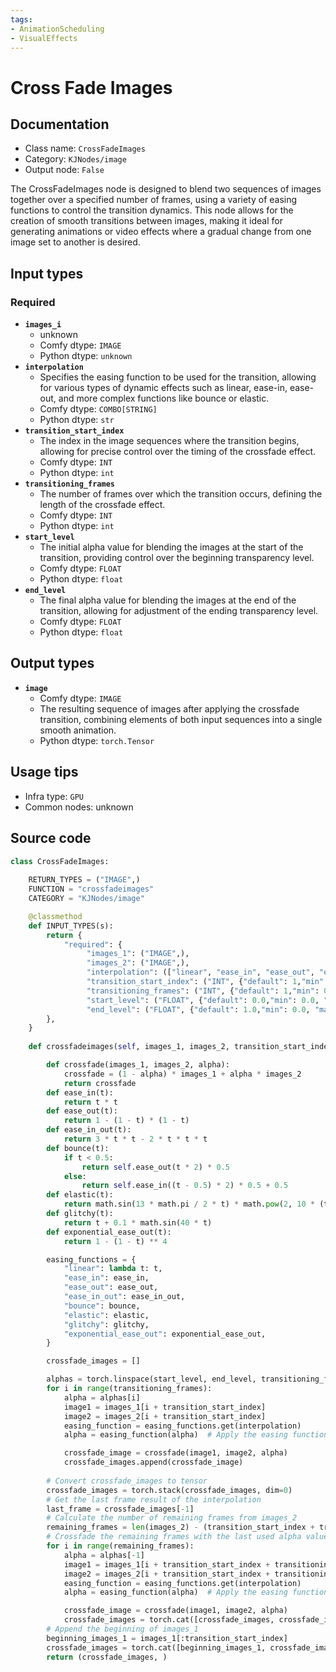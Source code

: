 ```yaml
---
tags:
- AnimationScheduling
- VisualEffects
---
```


# Cross Fade Images
## Documentation
- Class name: `CrossFadeImages`
- Category: `KJNodes/image`
- Output node: `False`

The CrossFadeImages node is designed to blend two sequences of images together over a specified number of frames, using a variety of easing functions to control the transition dynamics. This node allows for the creation of smooth transitions between images, making it ideal for generating animations or video effects where a gradual change from one image set to another is desired.
## Input types
### Required
- **`images_i`**
    - unknown
    - Comfy dtype: `IMAGE`
    - Python dtype: `unknown`
- **`interpolation`**
    - Specifies the easing function to be used for the transition, allowing for various types of dynamic effects such as linear, ease-in, ease-out, and more complex functions like bounce or elastic.
    - Comfy dtype: `COMBO[STRING]`
    - Python dtype: `str`
- **`transition_start_index`**
    - The index in the image sequences where the transition begins, allowing for precise control over the timing of the crossfade effect.
    - Comfy dtype: `INT`
    - Python dtype: `int`
- **`transitioning_frames`**
    - The number of frames over which the transition occurs, defining the length of the crossfade effect.
    - Comfy dtype: `INT`
    - Python dtype: `int`
- **`start_level`**
    - The initial alpha value for blending the images at the start of the transition, providing control over the beginning transparency level.
    - Comfy dtype: `FLOAT`
    - Python dtype: `float`
- **`end_level`**
    - The final alpha value for blending the images at the end of the transition, allowing for adjustment of the ending transparency level.
    - Comfy dtype: `FLOAT`
    - Python dtype: `float`
## Output types
- **`image`**
    - Comfy dtype: `IMAGE`
    - The resulting sequence of images after applying the crossfade transition, combining elements of both input sequences into a single smooth animation.
    - Python dtype: `torch.Tensor`
## Usage tips
- Infra type: `GPU`
- Common nodes: unknown


## Source code
```python
class CrossFadeImages:
    
    RETURN_TYPES = ("IMAGE",)
    FUNCTION = "crossfadeimages"
    CATEGORY = "KJNodes/image"

    @classmethod
    def INPUT_TYPES(s):
        return {
            "required": {
                 "images_1": ("IMAGE",),
                 "images_2": ("IMAGE",),
                 "interpolation": (["linear", "ease_in", "ease_out", "ease_in_out", "bounce", "elastic", "glitchy", "exponential_ease_out"],),
                 "transition_start_index": ("INT", {"default": 1,"min": 0, "max": 4096, "step": 1}),
                 "transitioning_frames": ("INT", {"default": 1,"min": 0, "max": 4096, "step": 1}),
                 "start_level": ("FLOAT", {"default": 0.0,"min": 0.0, "max": 1.0, "step": 0.01}),
                 "end_level": ("FLOAT", {"default": 1.0,"min": 0.0, "max": 1.0, "step": 0.01}),
        },
    } 
    
    def crossfadeimages(self, images_1, images_2, transition_start_index, transitioning_frames, interpolation, start_level, end_level):

        def crossfade(images_1, images_2, alpha):
            crossfade = (1 - alpha) * images_1 + alpha * images_2
            return crossfade
        def ease_in(t):
            return t * t
        def ease_out(t):
            return 1 - (1 - t) * (1 - t)
        def ease_in_out(t):
            return 3 * t * t - 2 * t * t * t
        def bounce(t):
            if t < 0.5:
                return self.ease_out(t * 2) * 0.5
            else:
                return self.ease_in((t - 0.5) * 2) * 0.5 + 0.5
        def elastic(t):
            return math.sin(13 * math.pi / 2 * t) * math.pow(2, 10 * (t - 1))
        def glitchy(t):
            return t + 0.1 * math.sin(40 * t)
        def exponential_ease_out(t):
            return 1 - (1 - t) ** 4

        easing_functions = {
            "linear": lambda t: t,
            "ease_in": ease_in,
            "ease_out": ease_out,
            "ease_in_out": ease_in_out,
            "bounce": bounce,
            "elastic": elastic,
            "glitchy": glitchy,
            "exponential_ease_out": exponential_ease_out,
        }

        crossfade_images = []

        alphas = torch.linspace(start_level, end_level, transitioning_frames)
        for i in range(transitioning_frames):
            alpha = alphas[i]
            image1 = images_1[i + transition_start_index]
            image2 = images_2[i + transition_start_index]
            easing_function = easing_functions.get(interpolation)
            alpha = easing_function(alpha)  # Apply the easing function to the alpha value

            crossfade_image = crossfade(image1, image2, alpha)
            crossfade_images.append(crossfade_image)
            
        # Convert crossfade_images to tensor
        crossfade_images = torch.stack(crossfade_images, dim=0)
        # Get the last frame result of the interpolation
        last_frame = crossfade_images[-1]
        # Calculate the number of remaining frames from images_2
        remaining_frames = len(images_2) - (transition_start_index + transitioning_frames)
        # Crossfade the remaining frames with the last used alpha value
        for i in range(remaining_frames):
            alpha = alphas[-1]
            image1 = images_1[i + transition_start_index + transitioning_frames]
            image2 = images_2[i + transition_start_index + transitioning_frames]
            easing_function = easing_functions.get(interpolation)
            alpha = easing_function(alpha)  # Apply the easing function to the alpha value

            crossfade_image = crossfade(image1, image2, alpha)
            crossfade_images = torch.cat([crossfade_images, crossfade_image.unsqueeze(0)], dim=0)
        # Append the beginning of images_1
        beginning_images_1 = images_1[:transition_start_index]
        crossfade_images = torch.cat([beginning_images_1, crossfade_images], dim=0)
        return (crossfade_images, )

```
